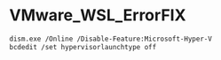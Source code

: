 # VMware_WSL_ErrorFIX
```sh
dism.exe /Online /Disable-Feature:Microsoft-Hyper-V
bcdedit /set hypervisorlaunchtype off
```
